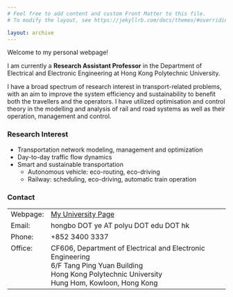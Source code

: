 ```yaml
---
# Feel free to add content and custom Front Matter to this file.
# To modify the layout, see https://jekyllrb.com/docs/themes/#overriding-theme-defaults

layout: archive
---
```


Welcome to my personal webpage!

I am currently a **Research Assistant Professor** in the Department of Electrical and Electronic Engineering at Hong Kong Polytechnic University.

I have a broad spectrum of research interest in transport-related problems, with an aim to improve the system efficiency and sustainability to benefit both the travellers and the operators.  I have utilized optimisation and control theory in the modelling and analysis of rail and road systems as well as their operation, management and control.

<!-- For openings of PhDs, Research Associates and Postdocs, please see the <a href="openings"> Openings </a> page. -->

### Research Interest

- Transportation network modeling, management and optimization
- Day-to-day traffic flow dynamics
- Smart and sustainable transportation
  - Autonomous vehicle: eco-routing, eco-driving
  - Railway: scheduling, eco-driving, automatic train operation

<!-- - Railway operation and control
# - Eco-driving (trains and cars) -->

### Contact

<table style="font-size: 16px; width: 100%; border: none;">
  <colgroup>
    <col style="width: 6px; border: none;">
    <col>
  </colgroup>
    
  <tr valign="top" style=" border: none;">
    <td style="border: none;"> Webpage: </td>
    <td style="border: none;"> <a href="https://www.polyu.edu.hk/eee/people/academic-staff-and-teaching-staff/dr-ye-hongbo/"> My University Page </a> </td>
  </tr>
  
  <tr valign="top" style=" border: none;">
    <td style="border: none;"> Email: </td>
    <td style="border: none;"> hongbo DOT ye AT polyu DOT edu DOT hk </td>
  </tr>
  
  <tr valign="top" style=" border: none;">
    <td style="border: none;"> Phone: </td>
    <td style="border: none;"> +852 3400 3337 </td>
  </tr>
  
  <tr valign="top" style="border: none;">
    <td style="border: none;"> Office: <br> &nbsp; <br> &nbsp; <br> &nbsp; </td>
    <td style="border: none;"> CF606, Department of Electrical and Electronic Engineering<br>6/F Tang Ping Yuan Building<br>Hong Kong Polytechnic University<br>Hung Hom, Kowloon, Hong Kong</td>
  </tr>
  
</table>

